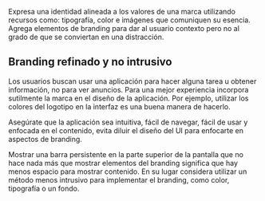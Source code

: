 Expresa una identidad alineada a los valores de una marca utilizando recursos como: tipografía, color e imágenes que comuniquen su esencia. Agrega elementos de branding para dar al usuario contexto pero no al grado de que se conviertan en una distracción.

## Branding refinado y no intrusivo

Los usuarios buscan usar una aplicación para hacer alguna tarea u obtener información, no para ver anuncios. Para una mejor experiencia incorpora sutilmente la marca en el diseño de la aplicación. Por ejemplo, utilizar los colores del logotipo en la interfaz es una buena manera de hacerlo.

Asegúrate que la aplicación sea intuitiva, fácil de navegar, fácil de usar y enfocada en el contenido, evita diluir el diseño del UI para enfocarte en aspectos de branding.

Mostrar una barra persistente en la parte superior de la pantalla que no hace nada más que mostrar elementos del branding significa que hay menos espacio para mostrar contenido. En su lugar considera utilizar un método menos intrusivo para implementar el branding, como color, tipografía o un fondo.